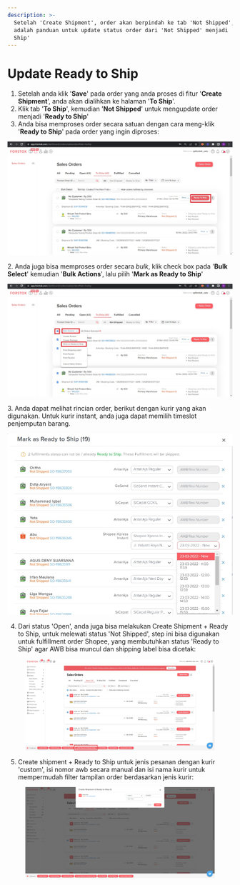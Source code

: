 ```yaml
---
description: >-
  Setelah 'Create Shipment', order akan berpindah ke tab 'Not Shipped', ini
  adalah panduan untuk update status order dari 'Not Shipped' menjadi 'Ready to
  Ship'
---
```


# Update Ready to Ship

1. Setelah anda klik '**Save**' pada order yang anda proses di fitur '**Create Shipment**', anda akan dialihkan ke halaman '**To Ship**'.&#x20;
2. Klik tab '**To Ship**', kemudian '**Not Shipped**' untuk mengupdate order menjadi '**Ready to Ship**'
3. Anda bisa memproses order secara satuan dengan cara meng-klik '**Ready to Ship**' pada order yang ingin diproses:

![](<../../.gitbook/assets/Screenshot 2022-03-22 143940.jpg>)

2\. Anda juga bisa memproses order secara _bulk_, klik check box pada '**Bulk Select**' kemudian '**Bulk Actions**', lalu pilih '**Mark as Ready to Ship**'

![](<../../.gitbook/assets/Screenshot 2022-03-22 144554.jpg>)

3\. Anda dapat melihat rincian order, berikut dengan kurir yang akan digunakan. Untuk kurir instant, anda juga dapat memilih timeslot penjemputan barang.

![](<../../.gitbook/assets/Screenshot 2022-03-23 112234.jpg>)

4. Dari status 'Open', anda juga bisa melakukan Create Shipment + Ready to Ship, untuk melewati status 'Not Shipped', step ini bisa digunakan untuk fulfillment order Shopee, yang membutuhkan status 'Ready to Ship' agar AWB bisa muncul dan shipping label bisa dicetak:

<figure><img src="../../.gitbook/assets/Screenshot 2023-07-13 134850.jpg" alt=""><figcaption></figcaption></figure>

5. Create shipment + Ready to Ship untuk jenis pesanan dengan kurir 'custom', isi nomor awb secara manual dan isi nama kurir untuk mempermudah filter tampilan order berdasarkan jenis kurir:

<figure><img src="../../.gitbook/assets/image.png" alt=""><figcaption></figcaption></figure>
